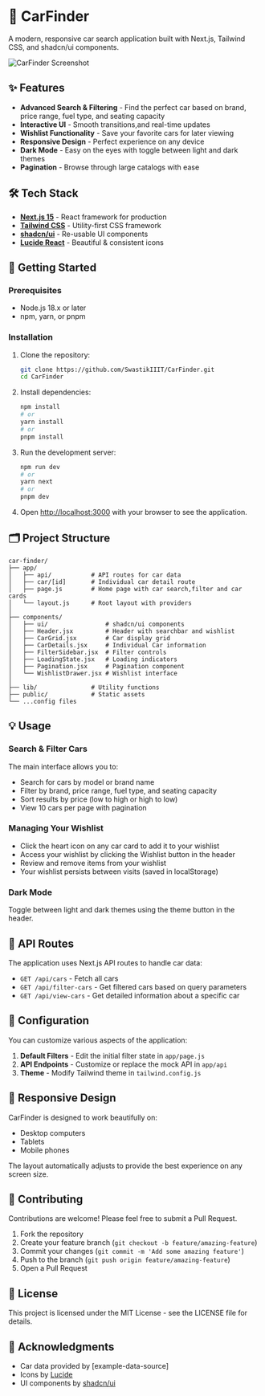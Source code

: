 # 🚗 CarFinder

A modern, responsive car search application built with Next.js, Tailwind CSS, and shadcn/ui components.

![CarFinder Screenshot](https://github.com/user-attachments/assets/0a6357da-8e15-47f9-a8a7-bc348b937c46)

## ✨ Features

- **Advanced Search & Filtering** - Find the perfect car based on brand, price range, fuel type, and seating capacity
- **Interactive UI** - Smooth transitions,and real-time updates
- **Wishlist Functionality** - Save your favorite cars for later viewing
- **Responsive Design** - Perfect experience on any device
- **Dark Mode** - Easy on the eyes with toggle between light and dark themes
- **Pagination** - Browse through large catalogs with ease

## 🛠️ Tech Stack

- **[Next.js 15](https://nextjs.org/)** - React framework for production
- **[Tailwind CSS](https://tailwindcss.com/)** - Utility-first CSS framework
- **[shadcn/ui](https://ui.shadcn.com/)** - Re-usable UI components
- **[Lucide React](https://lucide.dev/)** - Beautiful & consistent icons

## 🚀 Getting Started

### Prerequisites

- Node.js 18.x or later
- npm, yarn, or pnpm

### Installation

1. Clone the repository:
   ```bash
   git clone https://github.com/SwastikIIIT/CarFinder.git
   cd CarFinder
   ```

2. Install dependencies:
   ```bash
   npm install
   # or
   yarn install
   # or
   pnpm install
   ```

3. Run the development server:
   ```bash
   npm run dev
   # or
   yarn next
   # or
   pnpm dev
   ```

4. Open [http://localhost:3000](http://localhost:3000) with your browser to see the application.

## 🗂️ Project Structure

```
car-finder/
├── app/
│   ├── api/           # API routes for car data
│   ├── car/[id]       # Individual car detail route
│   ├── page.js        # Home page with car search,filter and car cards
│   └── layout.js      # Root layout with providers
│
├── components/
│   ├── ui/                # shadcn/ui components
│   ├── Header.jsx         # Header with searchbar and wishlist
│   ├── CarGrid.jsx        # Car display grid
│   ├── CarDetails.jsx     # Individual Car information
│   ├── FilterSidebar.jsx  # Filter controls
│   ├── LoadingState.jsx   # Loading indicators
│   ├── Pagination.jsx     # Pagination component
│   └── WishlistDrawer.jsx # Wishlist interface
│
├── lib/               # Utility functions
├── public/            # Static assets
└── ...config files
```

## 💡 Usage

### Search & Filter Cars

The main interface allows you to:
- Search for cars by model or brand name
- Filter by brand, price range, fuel type, and seating capacity
- Sort results by price (low to high or high to low)
- View 10 cars per page with pagination

### Managing Your Wishlist

- Click the heart icon on any car card to add it to your wishlist
- Access your wishlist by clicking the Wishlist button in the header
- Review and remove items from your wishlist
- Your wishlist persists between visits (saved in localStorage)

### Dark Mode

Toggle between light and dark themes using the theme button in the header.

## 🧩 API Routes

The application uses Next.js API routes to handle car data:

- `GET /api/cars` - Fetch all cars
- `GET /api/filter-cars` - Get filtered cars based on query parameters
- `GET /api/view-cars` - Get detailed information about a specific car

## 🔧 Configuration

You can customize various aspects of the application:

1. **Default Filters** - Edit the initial filter state in `app/page.js`
2. **API Endpoints** - Customize or replace the mock API in `app/api`
3. **Theme** - Modify Tailwind theme in `tailwind.config.js`

## 📱 Responsive Design

CarFinder is designed to work beautifully on:
- Desktop computers
- Tablets
- Mobile phones

The layout automatically adjusts to provide the best experience on any screen size.

## 🤝 Contributing

Contributions are welcome! Please feel free to submit a Pull Request.

1. Fork the repository
2. Create your feature branch (`git checkout -b feature/amazing-feature`)
3. Commit your changes (`git commit -m 'Add some amazing feature'`)
4. Push to the branch (`git push origin feature/amazing-feature`)
5. Open a Pull Request

## 📄 License

This project is licensed under the MIT License - see the LICENSE file for details.

## 🙏 Acknowledgments

- Car data provided by [example-data-source]
- Icons by [Lucide](https://lucide.dev/)
- UI components by [shadcn/ui](https://ui.shadcn.com/)
